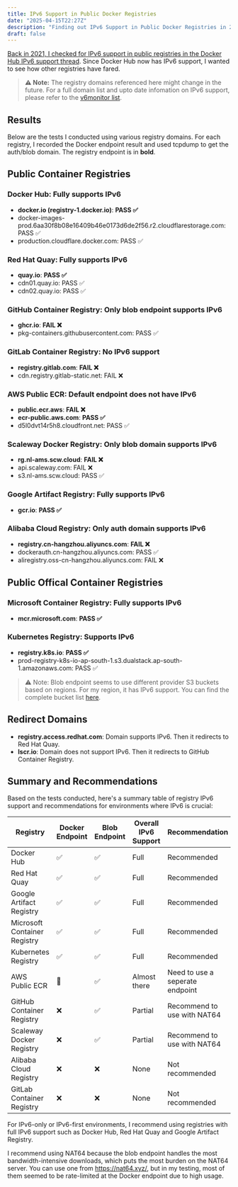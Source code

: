 ```yaml
---
title: IPv6 Support in Public Docker Registries
date: "2025-04-15T22:27Z"
description: "Finding out IPv6 Support in Public Docker Registries in 2025"
draft: false
---
```


[Back in 2021, I checked for IPv6 support in public registries in the Docker Hub IPv6 support thread](https://github.com/docker/roadmap/issues/89#issuecomment-772644009). Since Docker Hub now has IPv6 support, I wanted to see how other registries have fared.

> **⚠️ Note:** The registry domains referenced here might change in the future. For a full domain list and upto date infomation on IPv6 support, please refer to the [v6monitor list](https://v6monitor.com/list/view/cf170dba3/).

## Results

Below are the tests I conducted using various registry domains. For each registry, I recorded the Docker endpoint result and used tcpdump to get the auth/blob domain. The registry endpoint is in **bold**.

## Public Container Registries

### Docker Hub: Fully supports IPv6
- **docker.io (registry-1.docker.io)**: **PASS ✅**
- docker-images-prod.6aa30f8b08e16409b46e0173d6de2f56.r2.cloudflarestorage.com: PASS ✅
- production.cloudflare.docker.com: PASS ✅

### Red Hat Quay: Fully supports IPv6
- **quay.io**: **PASS ✅**
- cdn01.quay.io: PASS ✅
- cdn02.quay.io: PASS ✅

### GitHub Container Registry: Only blob endpoint supports IPv6
- **ghcr.io**: **FAIL ❌**
- pkg-containers.githubusercontent.com: PASS ✅

### GitLab Container Registry: No IPv6 support
- **registry.gitlab.com**: **FAIL ❌**
- cdn.registry.gitlab-static.net: FAIL ❌

### AWS Public ECR: Default endpoint does not have IPv6
- **public.ecr.aws**: **FAIL ❌**
- **ecr-public.aws.com**: **PASS ✅**
- d5l0dvt14r5h8.cloudfront.net: PASS ✅

### Scaleway Docker Registry: Only blob domain supports IPv6
- **rg.nl-ams.scw.cloud**: **FAIL ❌**
- api.scaleway.com: FAIL ❌
- s3.nl-ams.scw.cloud: PASS ✅

### Google Artifact Registry: Fully supports IPv6
- **gcr.io**: **PASS ✅**

### Alibaba Cloud Registry: Only auth domain supports IPv6
- **registry.cn-hangzhou.aliyuncs.com**: **FAIL ❌**
- dockerauth.cn-hangzhou.aliyuncs.com: PASS ✅
- aliregistry.oss-cn-hangzhou.aliyuncs.com: FAIL ❌

## Public Offical Container Registries

### Microsoft Container Registry: Fully supports IPv6
- **mcr.microsoft.com**: **PASS ✅**

### Kubernetes Registry: Supports IPv6
- **registry.k8s.io**: **PASS ✅**
- prod-registry-k8s-io-ap-south-1.s3.dualstack.ap-south-1.amazonaws.com: PASS ✅

> ⚠️ Note: Blob endpoint seems to use different provider S3 buckets based on regions. For my region, it has IPv6 support. You can find the complete bucket list [here](https://github.com/kubernetes/registry.k8s.io/blob/main/cmd/archeio/internal/app/buckets.go).

## Redirect Domains

- **registry.access.redhat.com**: Domain supports IPv6. Then it redirects to Red Hat Quay.
- **lscr.io**: Domain does not support IPv6. Then it redirects to GitHub Container Registry.

## Summary and Recommendations

Based on the tests conducted, here's a summary table of registry IPv6 support and recommendations for environments where IPv6 is crucial:

| Registry | Docker Endpoint | Blob Endpoint | Overall IPv6 Support | Recommendation |
|----------|----------------|---------------|---------------------|----------------|
| Docker Hub | ✅ | ✅ | Full | Recommended |
| Red Hat Quay | ✅ | ✅ | Full | Recommended |
| Google Artifact Registry | ✅ | ✅ | Full | Recommended |
| Microsoft Container Registry | ✅ | ✅ | Full | Recommended |
| Kubernetes Registry | ✅ | ✅ | Full | Recommended |
| AWS Public ECR | 🚧 | ✅ | Almost there | Need to use a seperate endpoint |
| GitHub Container Registry | ❌ | ✅ | Partial | Recommend to use with NAT64 |
| Scaleway Docker Registry | ❌ | ✅ | Partial | Recommend to use with NAT64 |
| Alibaba Cloud Registry | ❌ | ❌ | None | Not recommended |
| GitLab Container Registry | ❌ | ❌ | None | Not recommended |

For IPv6-only or IPv6-first environments, I recommend using registries with full IPv6 support such as Docker Hub, Red Hat Quay and Google Artifact Registry.

I recommend using NAT64 because the blob endpoint handles the most bandwidth-intensive downloads, which puts the most burden on the NAT64 server. You can use one from https://nat64.xyz/, but in my testing, most of them seemed to be rate-limited at the Docker endpoint due to high usage.

